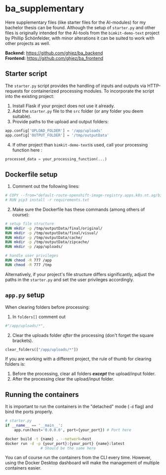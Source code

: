 # ba_supplementary
Here supplementary files (like starter files for the AI-modules) for my bachelor thesis can be found. Although the setup of `starter.py` and other files is originally intended for the AI-tools from the `bimkit-demo-text` project by Phillip Schönfelder, with minor alterations it can be suited to work with other projects as well.

**Backend:** https://github.com/ghjez/ba_backend  
**Frontend:** https://github.com/ghjez/ba_frontend  

Starter script
---
The `starter.py` script provides the handling of inputs and outputs via HTTP-requests for containerized processing modules. To incorporate the script into the existing project:
1. Install Flask if your project does not use it already.
2. Add the `starter.py` file to the `src` folder (or any folder you deem suitable).
3. Provide paths to the upload and output folders: 
```python
app.config['UPLOAD_FOLDER'] = '/app/uploads'
app.config['OUTPUT_FOLDER'] = '/tmp/outputData'
```
4. If other project than `bimkit-demo-text`is used, call your processing function here :
```python
processed_data = your_processing_function(...)
```

Dockerfile setup
---
1. Comment out the following lines:
```python
# COPY --from="default-route-openshift-image-registry.apps.k8s.nt.ag/bimkit-ntag-portal/bimkit-starter:latest" /app .
# RUN pip3 install -r requirements.txt
```
2. Make sure the Dockerfile has these commands (among others of course):
```Dockerfile
# setup file structure
RUN mkdir -p /tmp/outputData/final/original/
RUN mkdir -p /tmp/outputData/final/visual/
RUN mkdir -p /tmp/outputData/cache/
RUN mkdir -p /tmp/outputData/zipcache/
RUN mkdir -p /app/uploads/

# handle user privileges
RUN chmod -R 777 /app
RUN chmod -R 777 /tmp
```

Alternatively, if your project's file structure differs significantly, adjust the paths in the `starter.py` and set the user privileges accordingly.

`app.py` setup
---
When clearing folders before processing:
1. In `folders[]` comment out 
```python 
#"/app/uploads/*",
```
2. Clear the uploads folder *after* the processing (don't forget the square brackets).
```python
clear_folders(["/app/uploads/*"])
```
If you are working with a different project, the rule of thumb for clearing folders is:
1. Before the processing, clear all folders ___except___ the upload/input folder. 
2. After the processing clear the upload/input folder.

Running the containers
---
It is important to run the containers in the "detached" mode (`-d` flag) and bind the ports properly.
```python
# starter.py
if __name__ == '__main__':
    app.run(host='0.0.0.0', port={your_port}) # Port here
```
```bash
docker build -t {name} . --network=host
docker run -d -p {your_port}:{your_port} {name}:latest 
                # Should be the same here
```
You can of course run the containers from the CLI every time. However, using the Docker Desktop dashboard will make the management of multiple containers easier.

